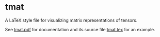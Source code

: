 # tmat
A LaTeX style file for visualizing matrix representations of tensors.

See [tmat.pdf](tmat.pdf) for documentation and its source file [tmat.tex](tmat.tex) for an example.
 
